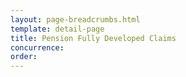 ```yaml
---
layout: page-breadcrumbs.html
template: detail-page
title: Pension Fully Developed Claims
concurrence:
order:
---
```

